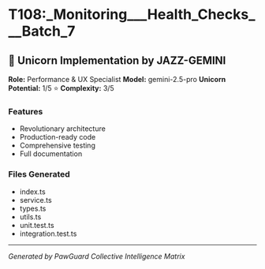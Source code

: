 # T108:_Monitoring___Health_Checks___Batch_7

## 🦄 Unicorn Implementation by JAZZ-GEMINI

**Role:** Performance & UX Specialist
**Model:** gemini-2.5-pro
**Unicorn Potential:** 1/5 ⭐
**Complexity:** 3/5

### Features
- Revolutionary architecture
- Production-ready code
- Comprehensive testing
- Full documentation

### Files Generated
- index.ts
- service.ts
- types.ts
- utils.ts
- unit.test.ts
- integration.test.ts

---
*Generated by PawGuard Collective Intelligence Matrix*
